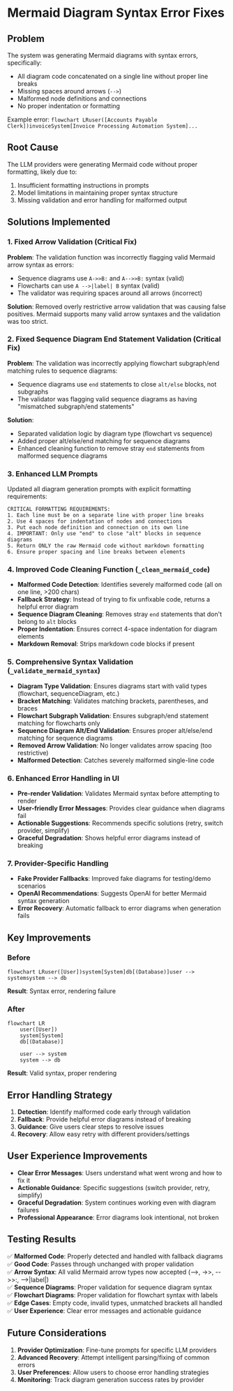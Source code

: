 # Mermaid Diagram Syntax Error Fixes

## Problem
The system was generating Mermaid diagrams with syntax errors, specifically:
- All diagram code concatenated on a single line without proper line breaks
- Missing spaces around arrows (`-->`)
- Malformed node definitions and connections
- No proper indentation or formatting

Example error: `flowchart LRuser([Accounts Payable Clerk])invoiceSystem[Invoice Processing Automation System]...`

## Root Cause
The LLM providers were generating Mermaid code without proper formatting, likely due to:
1. Insufficient formatting instructions in prompts
2. Model limitations in maintaining proper syntax structure
3. Missing validation and error handling for malformed output

## Solutions Implemented

### 1. Fixed Arrow Validation (Critical Fix)
**Problem**: The validation function was incorrectly flagging valid Mermaid arrow syntax as errors:
- Sequence diagrams use `A->>B:` and `A-->>B:` syntax (valid)
- Flowcharts can use `A -->|label| B` syntax (valid)
- The validator was requiring spaces around all arrows (incorrect)

**Solution**: Removed overly restrictive arrow validation that was causing false positives. Mermaid supports many valid arrow syntaxes and the validation was too strict.

### 2. Fixed Sequence Diagram End Statement Validation (Critical Fix)
**Problem**: The validation was incorrectly applying flowchart subgraph/end matching rules to sequence diagrams:
- Sequence diagrams use `end` statements to close `alt/else` blocks, not subgraphs
- The validator was flagging valid sequence diagrams as having "mismatched subgraph/end statements"

**Solution**: 
- Separated validation logic by diagram type (flowchart vs sequence)
- Added proper alt/else/end matching for sequence diagrams
- Enhanced cleaning function to remove stray `end` statements from malformed sequence diagrams

### 3. Enhanced LLM Prompts
Updated all diagram generation prompts with explicit formatting requirements:

```
CRITICAL FORMATTING REQUIREMENTS:
1. Each line must be on a separate line with proper line breaks
2. Use 4 spaces for indentation of nodes and connections
3. Put each node definition and connection on its own line
4. IMPORTANT: Only use "end" to close "alt" blocks in sequence diagrams
5. Return ONLY the raw Mermaid code without markdown formatting
6. Ensure proper spacing and line breaks between elements
```

### 4. Improved Code Cleaning Function (`_clean_mermaid_code`)
- **Malformed Code Detection**: Identifies severely malformed code (all on one line, >200 chars)
- **Fallback Strategy**: Instead of trying to fix unfixable code, returns a helpful error diagram
- **Sequence Diagram Cleaning**: Removes stray `end` statements that don't belong to `alt` blocks
- **Proper Indentation**: Ensures correct 4-space indentation for diagram elements
- **Markdown Removal**: Strips markdown code blocks if present

### 5. Comprehensive Syntax Validation (`_validate_mermaid_syntax`)
- **Diagram Type Validation**: Ensures diagrams start with valid types (flowchart, sequenceDiagram, etc.)
- **Bracket Matching**: Validates matching brackets, parentheses, and braces
- **Flowchart Subgraph Validation**: Ensures subgraph/end statement matching for flowcharts only
- **Sequence Diagram Alt/End Validation**: Ensures proper alt/else/end matching for sequence diagrams
- **Removed Arrow Validation**: No longer validates arrow spacing (too restrictive)
- **Malformed Detection**: Catches severely malformed single-line code

### 6. Enhanced Error Handling in UI
- **Pre-render Validation**: Validates Mermaid syntax before attempting to render
- **User-friendly Error Messages**: Provides clear guidance when diagrams fail
- **Actionable Suggestions**: Recommends specific solutions (retry, switch provider, simplify)
- **Graceful Degradation**: Shows helpful error diagrams instead of breaking

### 7. Provider-Specific Handling
- **Fake Provider Fallbacks**: Improved fake diagrams for testing/demo scenarios
- **OpenAI Recommendations**: Suggests OpenAI for better Mermaid syntax generation
- **Error Recovery**: Automatic fallback to error diagrams when generation fails

## Key Improvements

### Before
```mermaid
flowchart LRuser([User])system[System]db[(Database)]user --> systemsystem --> db
```
**Result**: Syntax error, rendering failure

### After
```mermaid
flowchart LR
    user([User])
    system[System]
    db[(Database)]
    
    user --> system
    system --> db
```
**Result**: Valid syntax, proper rendering

## Error Handling Strategy

1. **Detection**: Identify malformed code early through validation
2. **Fallback**: Provide helpful error diagrams instead of breaking
3. **Guidance**: Give users clear steps to resolve issues
4. **Recovery**: Allow easy retry with different providers/settings

## User Experience Improvements

- **Clear Error Messages**: Users understand what went wrong and how to fix it
- **Actionable Guidance**: Specific suggestions (switch provider, retry, simplify)
- **Graceful Degradation**: System continues working even with diagram failures
- **Professional Appearance**: Error diagrams look intentional, not broken

## Testing Results

✅ **Malformed Code**: Properly detected and handled with fallback diagrams  
✅ **Good Code**: Passes through unchanged with proper validation  
✅ **Arrow Syntax**: All valid Mermaid arrow types now accepted (-->, ->>, -->>:, -->|label|)  
✅ **Sequence Diagrams**: Proper validation for sequence diagram syntax  
✅ **Flowchart Diagrams**: Proper validation for flowchart syntax with labels  
✅ **Edge Cases**: Empty code, invalid types, unmatched brackets all handled  
✅ **User Experience**: Clear error messages and actionable guidance  

## Future Considerations

1. **Provider Optimization**: Fine-tune prompts for specific LLM providers
2. **Advanced Recovery**: Attempt intelligent parsing/fixing of common errors
3. **User Preferences**: Allow users to choose error handling strategies
4. **Monitoring**: Track diagram generation success rates by provider
